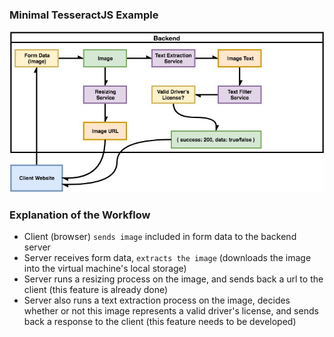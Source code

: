 ### Minimal TesseractJS Example

![diagram-0](assets/diagram-0.jpg)

### Explanation of the Workflow

* Client (browser) `sends image` included in form data to the backend server
* Server receives form data, `extracts the image` (downloads the image into the virtual machine's local storage)
* Server runs a resizing process on the image, and sends back a url to the client (this feature is already done)
* Server also runs a text extraction process on the image, decides whether or not this image represents a valid driver's license, and sends back a response to the client (this feature needs to be developed)